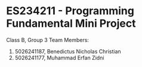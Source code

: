 # ES234211 - Programming Fundamental Mini Project
Class B, Group 3
Team Members:
1. 5026241187, Benedictus Nicholas Christian
2. 5026241177, Muhammad Erfan Zidni

